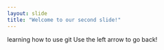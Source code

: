 ```yaml
---
layout: slide
title: "Welcome to our second slide!"
---
```

learning how to use git
Use the left arrow to go back!